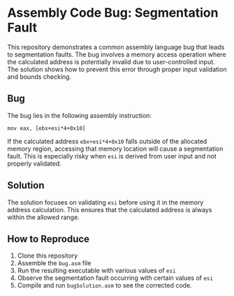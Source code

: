 # Assembly Code Bug: Segmentation Fault

This repository demonstrates a common assembly language bug that leads to segmentation faults. The bug involves a memory access operation where the calculated address is potentially invalid due to user-controlled input. The solution shows how to prevent this error through proper input validation and bounds checking. 

## Bug

The bug lies in the following assembly instruction:

`mov eax, [ebx+esi*4+0x10]`

If the calculated address `ebx+esi*4+0x10` falls outside of the allocated memory region, accessing that memory location will cause a segmentation fault.  This is especially risky when `esi` is derived from user input and not properly validated.

## Solution

The solution focuses on validating `esi` before using it in the memory address calculation.  This ensures that the calculated address is always within the allowed range.

## How to Reproduce

1. Clone this repository
2. Assemble the `bug.asm` file
3. Run the resulting executable with various values of `esi`
4. Observe the segmentation fault occurring with certain values of `esi`
5. Compile and run `bugSolution.asm` to see the corrected code.